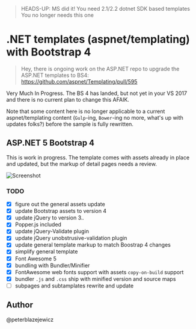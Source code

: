 > HEADS-UP: MS did it! You need 2.1/2.2 dotnet SDK based templates You no longer needs this one

# .NET templates (aspnet/templating) with Bootstrap 4

> Hey, there is ongoing work on the ASP.NET repo to upgrade the ASP.NET templates to BS4: https://github.com/aspnet/Templating/pull/595

Very Much In Progress. The BS 4 has landed, but not yet in your VS 2017 and there is no current plan to change this AFAIK.

Note that some content here is no longer applicable to a current aspnet/templating content (`Gulp`-ing, `Bower`-ing no more, what's up with updates folks?) before the sample is fully rewritten.

## ASP.NET 5 Bootstrap  4

This is work in progress. The template comes with assets already in place and updated, but the markup of detail pages needs a review.

![Screenshot](assets/screenshot.jpg)

### TODO

- [x] figure out the general assets update
- [x] update Bootstrap assets to version 4
- [x] update jQuery to version 3.*.*
- [x] Popper.js included
- [x] update jQuery-Validate plugin
- [x] update jQuery unobstrusive-validation plugin
- [x] update general template markup to match Boostrap 4 changes
- [x] simplify general template
- [x] Font Awesome 5
- [x] bundling with Bundler/Minifier
- [x] FontAwesome web fonts support with assets `copy-on-build` support
- [x] bundler `.js` and `.css` ship with minified version and source maps
- [ ] subpages and subtamplates rewrite and update

## Author

@peterblazejewicz
